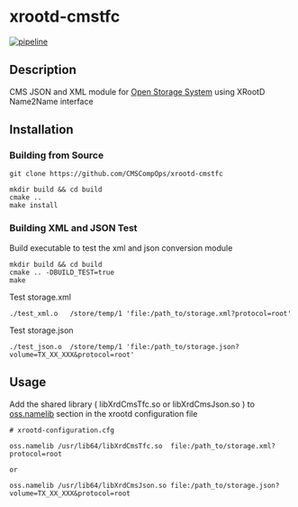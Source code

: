# xrootd-cmstfc

[![pipeline](https://github.com/CMSCompOps/xrootd-cmstfc/actions/workflows/main.yaml/badge.svg?branch=master)](https://github.com/CMSCompOps/xrootd-cmstfc/actions/workflows/main.yaml)

## Description

CMS JSON and XML module for [Open Storage System]() using XRootD Name2Name interface 


## Installation


### Building from Source
```
git clone https://github.com/CMSCompOps/xrootd-cmstfc
```

```
mkdir build && cd build
cmake .. 
make install
```

### Building XML and JSON Test

Build executable to test the xml and json conversion module
```
mkdir build && cd build
cmake .. -DBUILD_TEST=true
make
```
Test storage.xml 
```
./test_xml.o   /store/temp/1 'file:/path_to/storage.xml?protocol=root'
```
Test storage.json

```
./test_json.o  /store/temp/1 'file:/path_to/storage.json?volume=TX_XX_XXX&protocol=root'
```

## Usage

Add the shared library ( libXrdCmsTfc.so or libXrdCmsJson.so ) to [oss.namelib](https://xrootd.slac.stanford.edu/doc/dev50/ofs_config.htm#_Toc43842855) section in the xrootd configuration file


```
# xrootd-configuration.cfg

oss.namelib /usr/lib64/libXrdCmsTfc.so  file:/path_to/storage.xml?protocol=root

or 

oss.namelib /usr/lib64/libXrdCmsJson.so file:/path_to/storage.json?volume=TX_XX_XXX&protocol=root

```